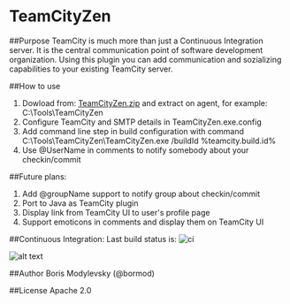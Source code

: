 TeamCityZen
===========

##Purpose
TeamCity is much more than just a Continuous Integration server. It is the central communication point of software development organization. Using this plugin you can add communication and sozializing capabilities to your existing TeamCity server.

##How to use
1. Dowload from: [TeamCityZen.zip](http://teamcity.codebetter.com/repository/download/TeamCityZen_TeamCityZenMaster/.lastSuccessful/TeamCityZen.zip) and extract on agent, for example: C:\Tools\TeamCityZen
2. Configure TeamCity and SMTP details in TeamCityZen.exe.config 
3. Add command line step in build configuration with command C:\Tools\TeamCityZen\TeamCityZen.exe /buildId %teamcity.build.id%
4. Use @UserName in comments to notify somebody about your checkin/commit

##Future plans:
1. Add @groupName support to notify group about checkin/commit
2. Port to Java as TeamCity plugin
3. Display link from TeamCity UI to user's profile page
4. Support emoticons in comments and display them on TeamCity UI

##Continuous Integration:
Last build status is: 
![ci](http://teamcity.codebetter.com/app/rest/builds/buildType:(id:TeamCityZen_TeamCityZenMaster)/statusIcon "ci")

![alt text](http://www.jetbrains.com/img/banners/Codebetter300x250.png "continuous integration server")

##Author
Boris Modylevsky (@bormod)

##License
Apache 2.0
